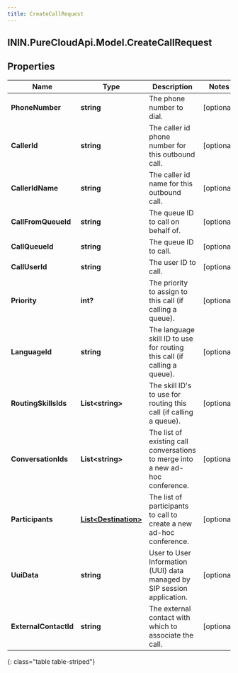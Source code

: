 ```yaml
---
title: CreateCallRequest
---
```

## ININ.PureCloudApi.Model.CreateCallRequest

## Properties

|Name | Type | Description | Notes|
|------------ | ------------- | ------------- | -------------|
| **PhoneNumber** | **string** | The phone number to dial. | [optional] |
| **CallerId** | **string** | The caller id phone number for this outbound call. | [optional] |
| **CallerIdName** | **string** | The caller id name for this outbound call. | [optional] |
| **CallFromQueueId** | **string** | The queue ID to call on behalf of. | [optional] |
| **CallQueueId** | **string** | The queue ID to call. | [optional] |
| **CallUserId** | **string** | The user ID to call. | [optional] |
| **Priority** | **int?** | The priority to assign to this call (if calling a queue). | [optional] |
| **LanguageId** | **string** | The language skill ID to use for routing this call (if calling a queue). | [optional] |
| **RoutingSkillsIds** | **List&lt;string&gt;** | The skill ID&#39;s to use for routing this call (if calling a queue). | [optional] |
| **ConversationIds** | **List&lt;string&gt;** | The list of existing call conversations to merge into a new ad-hoc conference. | [optional] |
| **Participants** | [**List&lt;Destination&gt;**](Destination.html) | The list of participants to call to create a new ad-hoc conference. | [optional] |
| **UuiData** | **string** | User to User Information (UUI) data managed by SIP session application. | [optional] |
| **ExternalContactId** | **string** | The external contact with which to associate the call. | [optional] |
{: class="table table-striped"}


